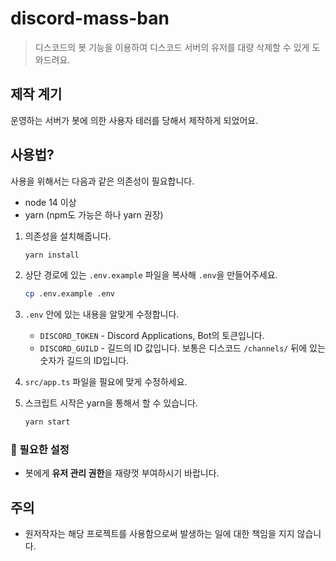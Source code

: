 # discord-mass-ban

> 디스코드의 봇 기능을 이용하여 디스코드 서버의 유저를 대량 삭제할 수 있게 도와드려요.

## 제작 계기

운영하는 서버가 봇에 의한 사용자 테러를 당해서 제작하게 되었어요.

## 사용법?

사용을 위해서는 다음과 같은 의존성이 필요합니다.

- node 14 이상
- yarn (npm도 가능은 하나 yarn 권장)

1. 의존성을 설치해줍니다.

   ```bash
   yarn install
   ```

2. 상단 경로에 있는 `.env.example` 파일을 복사해 `.env`을 만들어주세요.

   ```bash
   cp .env.example .env
   ```

3. `.env` 안에 있는 내용을 알맞게 수정합니다.

   - `DISCORD_TOKEN` - Discord Applications, Bot의 토큰입니다.
   - `DISCORD_GUILD` - 길드의 ID 값입니다. 보통은 디스코드 `/channels/` 뒤에 있는 숫자가 길드의 ID입니다.

4. `src/app.ts` 파일을 필요에 맞게 수정하세요.
5. 스크립트 시작은 yarn을 통해서 할 수 있습니다.

   ```bash
   yarn start
   ```

### 🐤 필요한 설정

- 봇에게 **유저 관리 권한**을 재량껏 부여하시기 바랍니다.

## 주의

- 원저작자는 해당 프로젝트를 사용함으로써 발생하는 일에 대한 책임을 지지 않습니다.
